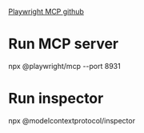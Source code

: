 [Playwright MCP github](https://github.com/microsoft/playwright-mcp)

# Run MCP server
npx @playwright/mcp --port 8931


# Run inspector
npx @modelcontextprotocol/inspector

